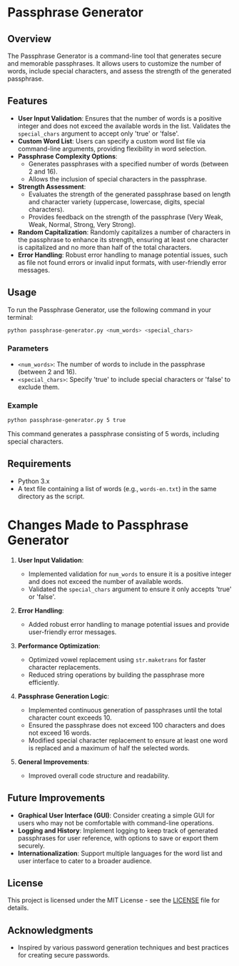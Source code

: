 # Passphrase Generator

## Overview

The Passphrase Generator is a command-line tool that generates secure and memorable passphrases. It allows users to customize the number of words, include special characters, and assess the strength of the generated passphrase.

## Features

- **User Input Validation**: Ensures that the number of words is a positive integer and does not exceed the available words in the list. Validates the `special_chars` argument to accept only 'true' or 'false'.
- **Custom Word List**: Users can specify a custom word list file via command-line arguments, providing flexibility in word selection.
- **Passphrase Complexity Options**:
  - Generates passphrases with a specified number of words (between 2 and 16).
  - Allows the inclusion of special characters in the passphrase.
- **Strength Assessment**:
  - Evaluates the strength of the generated passphrase based on length and character variety (uppercase, lowercase, digits, special characters).
  - Provides feedback on the strength of the passphrase (Very Weak, Weak, Normal, Strong, Very Strong).
- **Random Capitalization**: Randomly capitalizes a number of characters in the passphrase to enhance its strength, ensuring at least one character is capitalized and no more than half of the total characters.
- **Error Handling**: Robust error handling to manage potential issues, such as file not found errors or invalid input formats, with user-friendly error messages.

## Usage

To run the Passphrase Generator, use the following command in your terminal:

```bash
python passphrase-generator.py <num_words> <special_chars>
```

### Parameters

- `<num_words>`: The number of words to include in the passphrase (between 2 and 16).
- `<special_chars>`: Specify 'true' to include special characters or 'false' to exclude them.

### Example

```bash
python passphrase-generator.py 5 true
```

This command generates a passphrase consisting of 5 words, including special characters.

## Requirements

- Python 3.x
- A text file containing a list of words (e.g., `words-en.txt`) in the same directory as the script.

# Changes Made to Passphrase Generator

1. **User Input Validation**:
   - Implemented validation for `num_words` to ensure it is a positive integer and does not exceed the number of available words.
   - Validated the `special_chars` argument to ensure it only accepts 'true' or 'false'.

2. **Error Handling**:
   - Added robust error handling to manage potential issues and provide user-friendly error messages.

3. **Performance Optimization**:
   - Optimized vowel replacement using `str.maketrans` for faster character replacements.
   - Reduced string operations by building the passphrase more efficiently.

4. **Passphrase Generation Logic**:
   - Implemented continuous generation of passphrases until the total character count exceeds 10.
   - Ensured the passphrase does not exceed 100 characters and does not exceed 16 words.
   - Modified special character replacement to ensure at least one word is replaced and a maximum of half the selected words.

5. **General Improvements**:
   - Improved overall code structure and readability.

## Future Improvements

- **Graphical User Interface (GUI)**: Consider creating a simple GUI for users who may not be comfortable with command-line operations.
- **Logging and History**: Implement logging to keep track of generated passphrases for user reference, with options to save or export them securely.
- **Internationalization**: Support multiple languages for the word list and user interface to cater to a broader audience.

## License

This project is licensed under the MIT License - see the [LICENSE](LICENSE) file for details.

## Acknowledgments

- Inspired by various password generation techniques and best practices for creating secure passwords.

